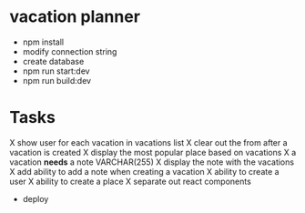 # vacation planner

- npm install
- modify connection string
- create database
- npm run start:dev
- npm run build:dev

# Tasks
X show user for each vacation in vacations list
X clear out the from after a vacation is created
X display the most popular place based on vacations
X a vacation **needs** a note VARCHAR(255)
X display the note with the vacations
X add ability to add a note when creating a vacation
X ability to create a user
X ability to create a place
X separate out react components
- deploy
